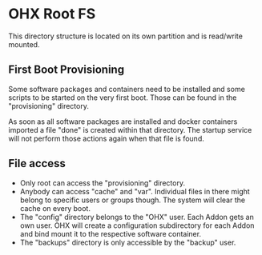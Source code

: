 # OHX Root FS

This directory structure is located on its own partition and is read/write mounted.

## First Boot Provisioning

Some software packages and containers need to be installed and some scripts to be started on the very first boot.
Those can be found in the "provisioning" directory.

As soon as all software packages are installed
and docker containers imported a file "done" is created within that directory.
The startup service will not perform those actions again when that file is found.

## File access
* Only root can access the "provisioning" directory.
* Anybody can access "cache" and "var".
  Individual files in there might belong to specific users or groups though.
  The system will clear the cache on every boot.
* The "config" directory belongs to the "OHX" user.
  Each Addon gets an own user. OHX will create a configuration subdirectory for each Addon
  and bind mount it to the respective software container.
* The "backups" directory is only accessible by the "backup" user.

